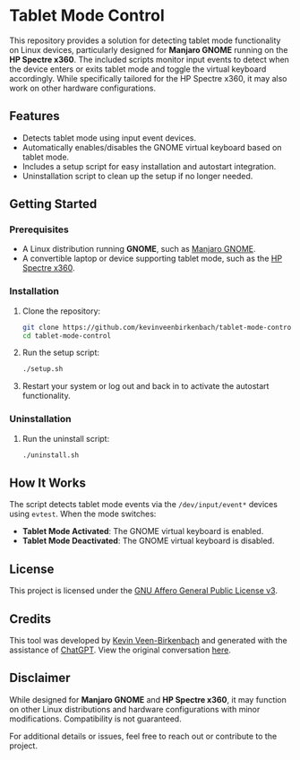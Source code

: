 # Tablet Mode Control

This repository provides a solution for detecting tablet mode functionality on Linux devices, particularly designed for **Manjaro GNOME** running on the **HP Spectre x360**. The included scripts monitor input events to detect when the device enters or exits tablet mode and toggle the virtual keyboard accordingly. While specifically tailored for the HP Spectre x360, it may also work on other hardware configurations.

## Features
- Detects tablet mode using input event devices.
- Automatically enables/disables the GNOME virtual keyboard based on tablet mode.
- Includes a setup script for easy installation and autostart integration.
- Uninstallation script to clean up the setup if no longer needed.

## Getting Started
### Prerequisites
- A Linux distribution running **GNOME**, such as [Manjaro GNOME](https://manjaro.org/downloads/gnome/).
- A convertible laptop or device supporting tablet mode, such as the [HP Spectre x360](https://www.hp.com/us-en/shop/tech-takes/hp-spectre-x360-2-in-1-review).

### Installation
1. Clone the repository:
   ```bash
   git clone https://github.com/kevinveenbirkenbach/tablet-mode-control.git
   cd tablet-mode-control
   ```
2. Run the setup script:
   ```bash
   ./setup.sh
   ```
3. Restart your system or log out and back in to activate the autostart functionality.

### Uninstallation
1. Run the uninstall script:
   ```bash
   ./uninstall.sh
   ```

## How It Works
The script detects tablet mode events via the `/dev/input/event*` devices using `evtest`. When the mode switches:
- **Tablet Mode Activated**: The GNOME virtual keyboard is enabled.
- **Tablet Mode Deactivated**: The GNOME virtual keyboard is disabled.

## License
This project is licensed under the [GNU Affero General Public License v3](./LICENSE).

## Credits
This tool was developed by [Kevin Veen-Birkenbach](https://cybermaster.space/) and generated with the assistance of [ChatGPT](https://openai.com/). View the original conversation [here](https://chatgpt.com/share/67864b6e-1bf8-800f-a372-be919c1fb09c).

## Disclaimer
While designed for **Manjaro GNOME** and **HP Spectre x360**, it may function on other Linux distributions and hardware configurations with minor modifications. Compatibility is not guaranteed.

For additional details or issues, feel free to reach out or contribute to the project.